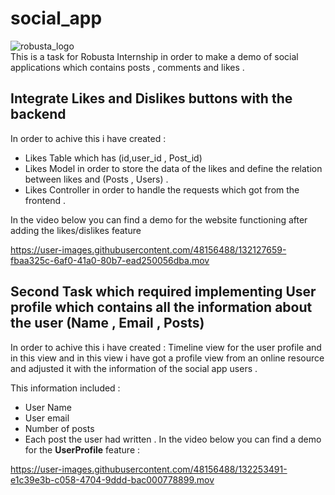 # social_app
![robusta_logo](https://user-images.githubusercontent.com/48156488/132127057-447d6652-eda3-4c5a-a403-d38b322b22e8.png)\
This is a task for Robusta Internship in order to make a demo of social applications which contains posts , comments and likes . 
## Integrate **Likes** and **Dislikes** buttons with the backend 

In order to achive this i have created :
- Likes Table which has (id,user_id , Post_id)
- Likes Model in order to store the data of the likes and define the relation between likes and (Posts , Users) . 
- Likes Controller in order to handle the requests which got from the frontend .

In the video below you can find a demo for the website functioning after adding the likes/dislikes feature 


https://user-images.githubusercontent.com/48156488/132127659-fbaa325c-6af0-41a0-80b7-ead250056dba.mov

## Second Task which required implementing User profile which contains all the information about the user (Name , Email , Posts)

In order to achive this i have created :
Timeline view for the user profile and in this view and in this view i have got a profile view from an online resource and adjusted it 
with the information of the social app users .

This information included :
- User Name 
- User email
- Number of posts 
- Each post the user had written . 
In the video below you can find a demo for the **UserProfile** feature :


https://user-images.githubusercontent.com/48156488/132253491-e1c39e3b-c058-4704-9ddd-bac000778899.mov


